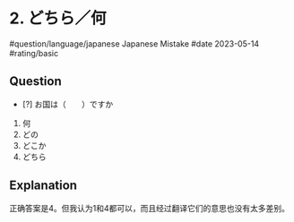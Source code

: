 # 2. どちら／何

#question/language/japanese Japanese Mistake #date 2023-05-14 #rating/basic 

## Question

- [?] お国は（　　）ですか

1. 何
2. どの
3. どこか
4. どちら

## Explanation

正确答案是4。但我认为1和4都可以，而且经过翻译它们的意思也没有太多差别。